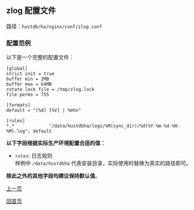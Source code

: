 zlog 配置文件
--

路径：`hustdb/ha/nginx/conf/zlog.conf`

### 配置范例 ###

以下是一个完整的配置文件：

    [global]
	strict init = true
	buffer min = 2MB
	buffer max = 64MB
	rotate lock file = /tmp/zlog.lock
	file perms = 755
	
	[formats]
	default = "[%d] [%V] | %m%n"
	
	[rules]
	*.*             "/data/hustdbha/logs/%M(sync_dir)/%d(%Y-%m-%d-%H-%M).log"; default


**以下字段根据实际生产环境配置合适的值：**

* `rules`: 日志规则  
样例中 `/data/hustdbha` 代表安装目录，实际使用时替换为真实的路径即可。

**除此之外的其他字段均建议保持默认值**。

[上一页](conf.md)

[回首页](../../index.md)